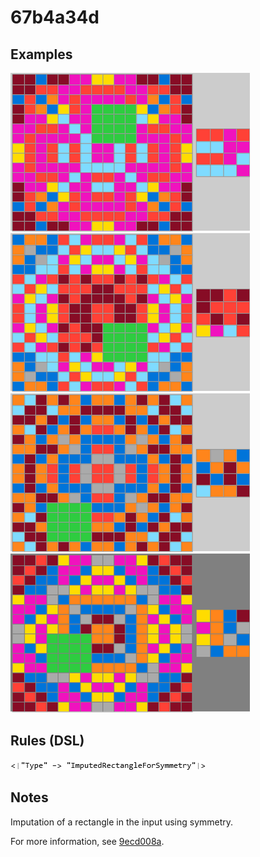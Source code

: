 # 67b4a34d

## Examples

![ARC examples for 67b4a34d](examples.png?raw=true)

## Rules (DSL)

![DSL rules for 67b4a34d](rules.png?raw=true)

## Notes
Imputation of a rectangle in the input using symmetry.

For more information, see [9ecd008a](https://github.com/dbigham/ARC/blob/main/TaskNotes/9ecd008a/notes.md).
